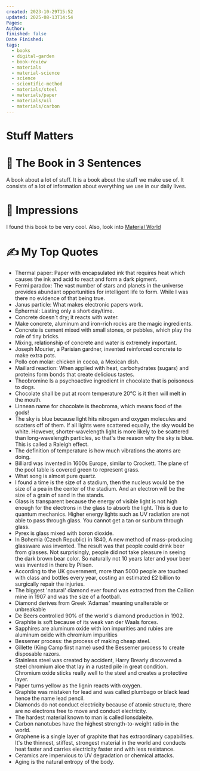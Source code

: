 ```yaml
---
created: 2023-10-29T15:52
updated: 2025-08-13T14:54
Pages: 
Author: 
finished: false
Date Finished: 
tags:
  - books
  - digital-garden
  - book-review
  - materials
  - material-science
  - science
  - scientific-method
  - materials/steel
  - materials/paper
  - materials/oil
  - materials/carbon
---
```

# Stuff Matters


# 🚀 The Book in 3 Sentences

A book about a lot of stuff. It is a book about the stuff we make use of. It consists of a lot of information about everything we use in our daily lives. 
# 🎨 Impressions

I found this book to be very cool. 
Also, look into [Material World](Science/World/Material%20World.md)

# ✍️ My Top  Quotes

- Thermal paper: Paper with encapsulated ink that requires heat which causes the ink and acid to react and form a dark pigment.
- Fermi paradox: The vast number of stars and planets in the universe provides abundant opportunities for intelligent life to form. While I was there no evidence of that being true.
- Janus particle:  What makes electronic papers work.
- Ephermal: Lasting only a short day/time.
- Concrete doesn´t dry; it reacts with water.
- Make concrete, aluminum and iron-rich rocks are the magic ingredients.
- Concrete is cement mixed with small stones, or pebbles, which play the role of tiny bricks.
- Mixing, relationship of concrete and water is extremely important.
- Joseph Mourier, a Parisian gardner, invented reinforced concrete to make extra pots.
- Pollo con molar: chicken in cocoa, a Mexican dish.
- Maillard reaction: When applied with heat, carbohydrates (sugars) and proteins form bonds that create delicious tastes.
- Theobromine Is a psychoactive ingredient in chocolate that is poisonous to dogs.
- Chocolate shall be put at room temperature 20°C is it then will melt in the mouth.
- Linnean name for chocolate is theobroma, which means food of the gods!
- The sky is blue because light hits nitrogen and oxygen molecules and scatters off of them. If all lights were scattered equally, the sky would be white. However, shorter-wavelength light is more likely to be scattered than long-wavelength particles, so that's the reason why the sky is blue. This is called a Raleigh effect.
- The definition of temperature is how much vibrations the atoms are doing.
- Billiard was invented in 1600s Europe, similar to Crockett. The plane of the pool table is covered green to represent grass.
- What song is almost pure quartz.
- I found a time is the size of a stadium, then the nucleus would be the size of a pea in the center of the stadium. And an electron will be the size of a grain of sand in the stands.
- Glass is transparent because the energy of visible light is not high enough for the electrons in the glass to absorb the light. This is due to quantum mechanics. Higher energy lights such as UV radiation are not able to pass through glass. You cannot get a tan or sunburn through glass.
- Pyrex is glass mixed with boron dioxide.
- In Bohemia (Czech Republic) in 1840, A new method of mass-producing glassware was invented. The result was that people could drink beer from glasses. Not surprisingly, people did not take pleasure in seeing the dark brown bear color. So naturally not 10 years later and your beer was invented in there by Pilsen.
- According to the UK government, more than 5000 people are touched with class and bottles every year, costing an estimated £2 billion to surgically repair the injuries.
- The biggest 'natural' diamond ever found was extracted from the Callion mine in 1907 and was the size of a football.
- Diamond derives from Greek 'Adamas' meaning unalterable or unbreakable
- De Beers controlled 90% of the world's diamond production in 1902.
- Graphite is soft because of its weak van der Waals forces.
- Sapphires are aluminum oxide with ion impurities and rubies are aluminum oxide with chromium impurities
- Bessemer process: the process of making cheap steel.
- Gillette (King Camp first name) used the Bessemer process to create disposable razors.
- Stainless steel was created by accident, Harry Brearly discovered a steel chromium aloe that lay in a rusted pile in great condition. Chromium oxide sticks really well to the steel and creates a protective layer.
- Paper turns yellow as the lignin reacts with oxygen.
- Graphite was mistaken for lead and was called plumbago or black lead hence the name lead pencil.
- Diamonds do not conduct electricity because of atomic structure, there are no electrons free to move and conduct electricity.
- The hardest material known to man is called lonsdaleite.
- Carbon nanotubes have the highest strength-to-weight ratio in the world.
- Graphene is a single layer of graphite that has extraordinary capabilities.  It's the thinnest, stiffest, strongest material in the world and conducts heat faster and carries electricity faster and with less resistance.
- Ceramics are impervious to UV degradation or chemical attacks.
- Aging is the natural entropy of the body.
